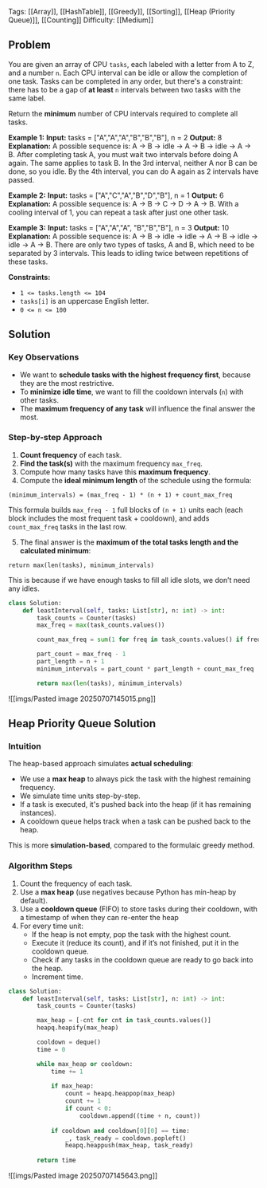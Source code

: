 Tags: [[Array]], [[HashTable]], [[Greedy]], [[Sorting]], [[Heap (Priority Queue)]], [[Counting]]
Difficulty: [[Medium]]
## Problem
You are given an array of CPU `tasks`, each labeled with a letter from A to Z, and a number `n`. Each CPU interval can be idle or allow the completion of one task. Tasks can be completed in any order, but there's a constraint: there has to be a gap of **at least** `n` intervals between two tasks with the same label.

Return the **minimum** number of CPU intervals required to complete all tasks.

**Example 1:**
**Input:** tasks = ["A","A","A","B","B","B"], n = 2
**Output:** 8
**Explanation:** A possible sequence is: A -> B -> idle -> A -> B -> idle -> A -> B.
After completing task A, you must wait two intervals before doing A again. The same applies to task B. In the 3rd interval, neither A nor B can be done, so you idle. By the 4th interval, you can do A again as 2 intervals have passed.

**Example 2:**
**Input:** tasks = ["A","C","A","B","D","B"], n = 1
**Output:** 6
**Explanation:** A possible sequence is: A -> B -> C -> D -> A -> B.
With a cooling interval of 1, you can repeat a task after just one other task.

**Example 3:**
**Input:** tasks = ["A","A","A", "B","B","B"], n = 3
**Output:** 10
**Explanation:** A possible sequence is: A -> B -> idle -> idle -> A -> B -> idle -> idle -> A -> B.
There are only two types of tasks, A and B, which need to be separated by 3 intervals. This leads to idling twice between repetitions of these tasks.

**Constraints:**
- `1 <= tasks.length <= 104`
- `tasks[i]` is an uppercase English letter.
- `0 <= n <= 100`

## Solution
### Key Observations
- We want to **schedule tasks with the highest frequency first**, because they are the most restrictive.
- To **minimize idle time**, we want to fill the cooldown intervals (`n`) with other tasks.
- The **maximum frequency of any task** will influence the final answer the most.
### Step-by-step Approach
1. **Count frequency** of each task.
2. **Find the task(s)** with the maximum frequency `max_freq`.
3. Compute how many tasks have this **maximum frequency**.
4. Compute the **ideal minimum length** of the schedule using the formula:

`(minimum_intervals) = (max_freq - 1) * (n + 1) + count_max_freq`

This formula builds `max_freq - 1` full blocks of `(n + 1)` units each (each block includes the most frequent task + cooldown), and adds `count_max_freq` tasks in the last row.

5. The final answer is the **maximum of the total tasks length and the calculated minimum**:

`return max(len(tasks), minimum_intervals)`

This is because if we have enough tasks to fill all idle slots, we don’t need any idles.

```python
class Solution:
    def leastInterval(self, tasks: List[str], n: int) -> int:
        task_counts = Counter(tasks)
        max_freq = max(task_counts.values())

        count_max_freq = sum(1 for freq in task_counts.values() if freq == max_freq)

        part_count = max_freq - 1
        part_length = n + 1
        minimum_intervals = part_count * part_length + count_max_freq

        return max(len(tasks), minimum_intervals)
```

![[imgs/Pasted image 20250707145015.png]]
## Heap Priority Queue Solution
### Intuition
The heap-based approach simulates **actual scheduling**:
- We use a **max heap** to always pick the task with the highest remaining frequency.
- We simulate time units step-by-step.
- If a task is executed, it's pushed back into the heap (if it has remaining instances).
- A cooldown queue helps track when a task can be pushed back to the heap.

This is more **simulation-based**, compared to the formulaic greedy method.

### Algorithm Steps
1. Count the frequency of each task.
2. Use a **max heap** (use negatives because Python has min-heap by default).
3. Use a **cooldown queue** (FIFO) to store tasks during their cooldown, with a timestamp of when they can re-enter the heap
4. For every time unit:
    - If the heap is not empty, pop the task with the highest count.
    - Execute it (reduce its count), and if it’s not finished, put it in the cooldown queue.
    - Check if any tasks in the cooldown queue are ready to go back into the heap.
    - Increment time.

```python
class Solution:
    def leastInterval(self, tasks: List[str], n: int) -> int:
        task_counts = Counter(tasks)

        max_heap = [-cnt for cnt in task_counts.values()]
        heapq.heapify(max_heap)

        cooldown = deque()
        time = 0

        while max_heap or cooldown:
            time += 1
            
            if max_heap:
                count = heapq.heappop(max_heap)
                count += 1
                if count < 0:
                    cooldown.append((time + n, count))
        
            if cooldown and cooldown[0][0] == time:
                _, task_ready = cooldown.popleft()
                heapq.heappush(max_heap, task_ready)
        
        return time
```

![[imgs/Pasted image 20250707145643.png]]

